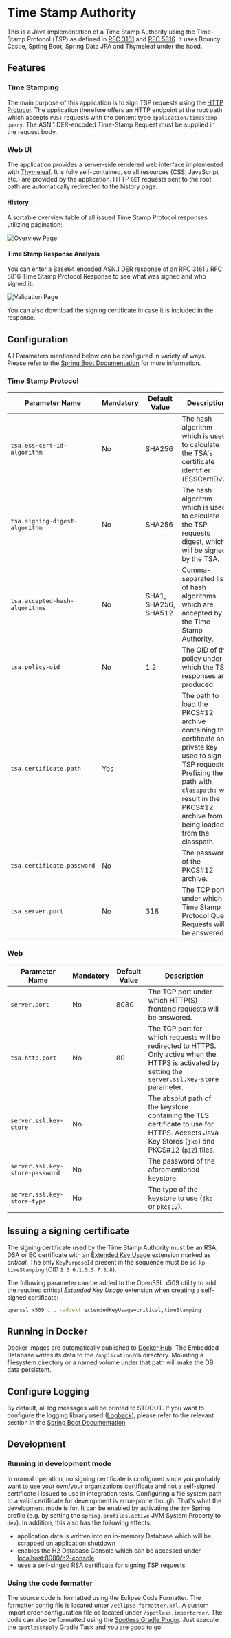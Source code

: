 # Time Stamp Authority

This is a Java implementation of a Time Stamp Authority using the Time-Stamp Protocol (_TSP_) as defined
in [RFC 3161](https://tools.ietf.org/html/rfc3161) and
[RFC 5816](https://tools.ietf.org/html/rfc5816). It uses Bouncy Castle, Spring Boot, Spring Data JPA and Thymeleaf under
the hood.

## Features

### Time Stamping

The main purpose of this application is to sign TSP requests using
the [HTTP Protocol](https://datatracker.ietf.org/doc/html/rfc3161.html#section-3.4). The application therefore offers an
HTTP endpoint at the root path which accepts `POST` requests with the content type `application/timestamp-query`. The
ASN.1 DER-encoded Time-Stamp Request must be supplied in the request body.

### Web UI

The application provides a server-side rendered web interface implemented with [Thymeleaf](https://www.thymeleaf.org/).
It is fully self-contained, so all resources (CSS, JavaScript etc.) are provided by the application. HTTP `GET` requests
sent to the root path are automatically redirected to the history page.

#### History

A sortable overview table of all issued Time Stamp Protocol responses utilizing pagination:

![Overview Page](https://raw.githubusercontent.com/dnl50/tsa-server/develop/docs/images/overview-page.png "Overview Page")

#### Time Stamp Response Analysis

You can enter a Base64 encoded ASN.1 DER response of an RFC 3161 / RFC 5816 Time Stamp Protocol Response to see what was
signed and who signed it:

![Validation Page](https://raw.githubusercontent.com/dnl50/tsa-server/develop/docs/images/validation-page.png "Validation Page")

You can also download the signing certificate in case it is included in the response.

## Configuration

All Parameters mentioned below can be configured in variety of ways. Please refer to the
[Spring Boot Documentation](https://docs.spring.io/spring-boot/docs/3.0.0/reference/html/features.html#features.external-config)
for more information.

### Time Stamp Protocol

| Parameter Name                 | Mandatory | Default Value        | Description                                                                                                                                                                                                               |
|--------------------------------|-----------|----------------------|---------------------------------------------------------------------------------------------------------------------------------------------------------------------------------------------------------------------------|
| `tsa.ess-cert-id-algorithm`    | No        | SHA256               | The hash algorithm which is used to calculate the TSA's certificate identifier (ESSCertIDv2).                                                                                                                             |
| `tsa.signing-digest-algorithm` | No        | SHA256               | The hash algorithm which is used to calculate the TSP requests digest, which will be signed by the TSA.                                                                                                                   |
| `tsa.accepted-hash-algorithms` | No        | SHA1, SHA256, SHA512 | Comma-separated list of hash algorithms which are accepted by the Time Stamp Authority.                                                                                                                                   |
| `tsa.policy-oid`               | No        | 1.2                  | The OID of the policy under which the TSP responses are produced.                                                                                                                                                         |
| `tsa.certificate.path`         | Yes       |                      | The path to load the PKCS#12 archive containing the certificate and private key used to sign TSP requests. Prefixing  the path with `classpath:` will result in the PKCS#12 archive from being loaded from the classpath. |
| `tsa.certificate.password`     | No        |                      | The password of the PKCS#12 archive.                                                                                                                                                                                      |
| `tsa.server.port`              | No        | 318                  | The TCP port under which Time Stamp Protocol Query Requests will be answered.                                                                                                                                             |

### Web

| Parameter Name                  | Mandatory | Default Value | Description                                                                                                                                           |
|---------------------------------|-----------|---------------|-------------------------------------------------------------------------------------------------------------------------------------------------------|
| `server.port`                   | No        | 8080          | The TCP port under which HTTP(S) frontend requests will be answered.                                                                                  |
| `tsa.http.port`                 | No        | 80            | The TCP port for which requests will be redirected to HTTPS. Only active when the HTTPS is activated by setting the `server.ssl.key-store` parameter. |
| `server.ssl.key-store`          | No        |               | The absolut path of the keystore containing the TLS certificate to use for HTTPS. Accepts Java Key Stores (`jks`) and PKCS#12 (`p12`) files.          |
| `server.ssl.key-store-password` | No        |               | The password of the aforementioned keystore.                                                                                                          |
| `server.ssl.key-store-type`     | No        |               | The type of the keystore to use (`jks` or `pkcs12`).                                                                                                  |

## Issuing a signing certificate

The signing certificate used by the Time Stamp Authority must be an RSA, DSA or EC certificate with
an [Extended Key Usage](https://datatracker.ietf.org/doc/html/rfc5280#section-4.2.1.12) extension marked as _critical_.
The only `KeyPurposeId` present in the sequence must be `id-kp-timeStamping` (OID `1.3.6.1.5.5.7.3.8`).

The following parameter can be added to the OpenSSL x509 utility to add the required critical _Extended Key Usage_
extension when creating a self-signed certificate:

```bash
openssl x509 ... -addext extendedKeyUsage=critical,timeStamping
```

## Running in Docker

Docker images are automatically published to [Docker Hub](https://hub.docker.com/r/dnl50/tsa-server). The Embedded
Database writes its data to the `/application/db` directory. Mounting a filesystem directory or a named volume under
that path will make the DB data persistent.

## Configure Logging

By default, all log messages will be printed to STDOUT. If you want to configure the logging library used ([Logback](https://logback.qos.ch/)), please refer to the relevant section in the [Spring Boot Documentation](https://docs.spring.io/spring-boot/docs/3.0.0/reference/html/features.html#features.logging)

## Development

### Running in development mode

In normal operation, no signing certificate is configured since you probably want to use your own/your organizations
certificate and not a self-signed certificate I issued to use in integration tests. Configuring a file system path to a
valid certificate for development is error-prone though. That's what the development mode is for. It can be enabled by
activating the `dev` Spring profile (e.g. by setting the `spring.profiles.active` JVM System Property to `dev`). In
addition, this also has the following effects:

* application data is written into an in-memory Database which will be scrapped on application shutdown
* enables the H2 Database Console which can be accessed
  under [localhost:8080/h2-console](http://localhost:8080/h2-console)
* uses a self-singed RSA certificate for signing TSP requests

### Using the code formatter

The source code is formatted using the Eclipse Code Formatter. The formatter config file is located
unter `/eclipse-formatter.xml`. A custom import order configuration file os located under `/spotless.importorder`. The
code can also be formatted using the [Spotless Gradle Plugin](https://github.com/diffplug/spotless). Just execute
the `spotlessApply` Gradle Task and you are good to go! 
